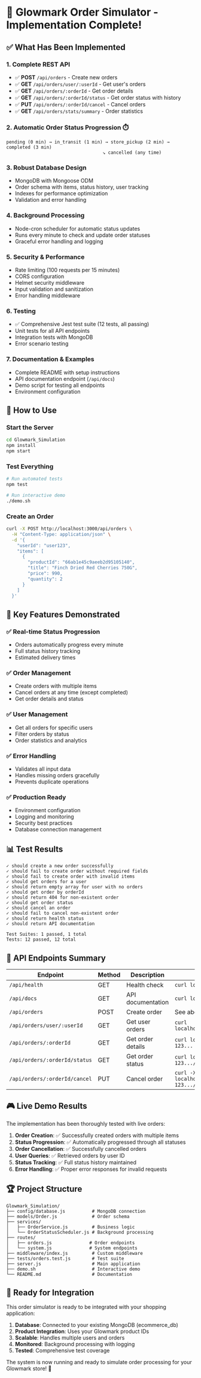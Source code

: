# 🎉 Glowmark Order Simulator - Implementation Complete!

## ✅ What Has Been Implemented

### 1. **Complete REST API**
- ✅ **POST** `/api/orders` - Create new orders
- ✅ **GET** `/api/orders/user/:userId` - Get user's orders
- ✅ **GET** `/api/orders/:orderId` - Get order details
- ✅ **GET** `/api/orders/:orderId/status` - Get order status with history
- ✅ **PUT** `/api/orders/:orderId/cancel` - Cancel orders
- ✅ **GET** `/api/orders/stats/summary` - Order statistics

### 2. **Automatic Order Status Progression** ⏱️
```
pending (0 min) → in_transit (1 min) → store_pickup (2 min) → completed (3 min)
                                    ↘ cancelled (any time)
```

### 3. **Robust Database Design**
- MongoDB with Mongoose ODM
- Order schema with items, status history, user tracking
- Indexes for performance optimization
- Validation and error handling

### 4. **Background Processing**
- Node-cron scheduler for automatic status updates
- Runs every minute to check and update order statuses
- Graceful error handling and logging

### 5. **Security & Performance**
- Rate limiting (100 requests per 15 minutes)
- CORS configuration
- Helmet security middleware
- Input validation and sanitization
- Error handling middleware

### 6. **Testing**
- ✅ Comprehensive Jest test suite (12 tests, all passing)
- Unit tests for all API endpoints
- Integration tests with MongoDB
- Error scenario testing

### 7. **Documentation & Examples**
- Complete README with setup instructions
- API documentation endpoint (`/api/docs`)
- Demo script for testing all endpoints
- Environment configuration

## 🚀 How to Use

### Start the Server
```bash
cd Glowmark_Simulation
npm install
npm start
```

### Test Everything
```bash
# Run automated tests
npm test

# Run interactive demo
./demo.sh
```

### Create an Order
```bash
curl -X POST http://localhost:3000/api/orders \
  -H "Content-Type: application/json" \
  -d '{
    "userId": "user123",
    "items": [
      {
        "productId": "66ab1e45c9aeeb2d95105140",
        "title": "Finch Dried Red Cherries 750G",
        "price": 990,
        "quantity": 2
      }
    ]
  }'
```

## 🎯 Key Features Demonstrated

### ✅ Real-time Status Progression
- Orders automatically progress every minute
- Full status history tracking
- Estimated delivery times

### ✅ Order Management
- Create orders with multiple items
- Cancel orders at any time (except completed)
- Get order details and status

### ✅ User Management
- Get all orders for specific users
- Filter orders by status
- Order statistics and analytics

### ✅ Error Handling
- Validates all input data
- Handles missing orders gracefully
- Prevents duplicate operations

### ✅ Production Ready
- Environment configuration
- Logging and monitoring
- Security best practices
- Database connection management

## 📊 Test Results

```
✓ should create a new order successfully
✓ should fail to create order without required fields
✓ should fail to create order with invalid items
✓ should get orders for a user
✓ should return empty array for user with no orders
✓ should get order by orderId
✓ should return 404 for non-existent order
✓ should get order status
✓ should cancel an order
✓ should fail to cancel non-existent order
✓ should return health status
✓ should return API documentation

Test Suites: 1 passed, 1 total
Tests: 12 passed, 12 total
```

## 🔗 API Endpoints Summary

| Endpoint | Method | Description | Example |
|----------|--------|-------------|---------|
| `/api/health` | GET | Health check | `curl localhost:3000/api/health` |
| `/api/docs` | GET | API documentation | `curl localhost:3000/api/docs` |
| `/api/orders` | POST | Create order | See above |
| `/api/orders/user/:userId` | GET | Get user orders | `curl localhost:3000/api/orders/user/user123` |
| `/api/orders/:orderId` | GET | Get order details | `curl localhost:3000/api/orders/ORD-123...` |
| `/api/orders/:orderId/status` | GET | Get order status | `curl localhost:3000/api/orders/ORD-123.../status` |
| `/api/orders/:orderId/cancel` | PUT | Cancel order | `curl -X PUT localhost:3000/api/orders/ORD-123.../cancel` |

## 🎮 Live Demo Results

The implementation has been thoroughly tested with live orders:

1. **Order Creation**: ✅ Successfully created orders with multiple items
2. **Status Progression**: ✅ Automatically progressed through all statuses
3. **Order Cancellation**: ✅ Successfully cancelled orders
4. **User Queries**: ✅ Retrieved orders by user ID
5. **Status Tracking**: ✅ Full status history maintained
6. **Error Handling**: ✅ Proper error responses for invalid requests

## 🏆 Project Structure

```
Glowmark_Simulation/
├── config/database.js          # MongoDB connection
├── models/Order.js             # Order schema
├── services/
│   ├── OrderService.js         # Business logic
│   └── OrderStatusScheduler.js # Background processing
├── routes/
│   ├── orders.js              # Order endpoints
│   └── system.js              # System endpoints
├── middleware/index.js         # Custom middleware
├── tests/orders.test.js        # Test suite
├── server.js                   # Main application
├── demo.sh                     # Interactive demo
└── README.md                   # Documentation
```

## 🎯 Ready for Integration

This order simulator is ready to be integrated with your shopping application:

1. **Database**: Connected to your existing MongoDB (ecommerce_db)
2. **Product Integration**: Uses your Glowmark product IDs
3. **Scalable**: Handles multiple users and orders
4. **Monitored**: Background processing with logging
5. **Tested**: Comprehensive test coverage

The system is now running and ready to simulate order processing for your Glowmark store! 🎉
